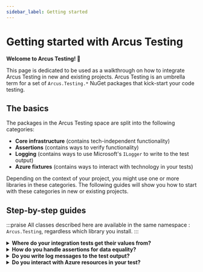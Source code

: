 ```yaml
---
sidebar_label: Getting started
---
```


# Getting started with Arcus Testing
**Welcome to Arcus Testing! 🎉**

This page is dedicated to be used as a walkthrough on how to integrate Arcus Testing in new and existing projects.
Arcus Testing is an umbrella term for a set of `Arcus.Testing.*` NuGet packages that kick-start your code testing. 

## The basics
The packages in the Arcus Testing space are split into the following categories:
- **Core infrastructure** (contains tech-independent functionality)
- **Assertions** (contains ways to verify functionality)
- **Logging** (contains ways to use Microsoft's `ILogger` to write to the test output)
- **Azure fixtures** (contains ways to interact with technology in your tests)

Depending on the context of your project, you might use one or more libraries in these categories.
The following guides will show you how to start with these categories in new or existing projects.

## Step-by-step guides
:::praise
All classes described here are available in the same namespace : `Arcus.Testing`, regardless which library you install.
:::

<details>
  <summary><strong>Where do your integration tests get their values from?</strong></summary>

  Usually, integration tests projects need to have configuration values: HTTP endpoints of deployed applications, access keys to authenticate to a deployed service... In your project, these values might come in from environment variables, `appsettings.json` files, or other places.

  ⚡ Arcus Testing provides a `TestConfig` class that implements Microsoft's `IConfiguration`. This class already has the `appsettings.json` and optional (local) `appsetting.local.json` files embedded upon creation. Meaning that you don't have to re-create this in each test project.

  1. Install the `Arcus.Testing.Core` NuGet package;
  2. Locate the place where your tests retrieve their values;
  3. Use the `var config = TestConfig.Create()` to create a default instance;
  4. Use the common `config["Your:Config:Key"]` syntax to retrieve your value.
  
  > 🔗 See [the dedicated feature documentation](./03-Features/01-core.md) for more information on this `Arcus.Testing.Core` package and what other common test operations you repeatably use, like polling, reading local files, etc.

</details>

<details>
  <summary><strong>How do you handle assertions for data equality?</strong></summary>
  
  Integration tests usually use content types like XML, JSON or CSV to pass data between systems. When asserting on whether the system used or transformed the data correctly, you have to do an 'equal' check on that data. The problem arises when elements are in a different order, have different casing or contain values that you don't care about, but are there anyway.

  ⚡ Arcus Testing provides several `Assert[Xml/Json/Csv].Equal` classes to make this equalization check easier for you. Fully customizable with options to ignore elements, node order, and each time with a clear assertion failure message (including line number and element names) on what part is considered 'not equal'.

  1. Install the `Arcus.Testing.Assert` NuGet package;
  2. Locate the places where you do an equalization check;
  3. Load both the expected and actual contents as `string` (or `JsonNode`, `XmlDocument`...);
  4. Use the `Assert[Xml/Json/Csv].Equal` method to check for equality.

  > 🔗 See [the dedicated feature documentation](./03-Features/02-assertion.mdx) for more information on this `Arcus.Testing.Assert` package and what other equalization and failure reporting options you can use.
</details>


<details>
  <summary><strong>Do you write log messages to the test output?</strong></summary>
  
  The test output is usually the first place you look when a test fails. Either the testing framework has written the exception message to the output, and assertion method has collected some failure message, or you have written some necessary context to understand (without debugging) why a test failed.

  Testing frameworks all have their different ways of writing log messages to the test output, which means that each piece of test code that interacts with these test framework-specifics, is more tightly coupled to that framework.

  ⚡ Arcus Testing provides a way to use Microsoft's `ILogger` infrastructure in your tests instead of relying on test framework specifics. This way, you are free to write framework-independent test infrastructure.
It also helps with passing arguments to implementation code that relies on `ILogger`.

  1. Install the `Arcus.Testing.Logging.[Xunit/NUnit/MSTest]` package, according to your test framework;
  2. Locate the places where you pass an `ILogger` or use the test framework-dependent logger.
  3. Create an `new Xunit/NUnit/MSTestTestLogger(...)` instance that takes in the framework dependent logger.
  4. Now, use the `ILogger`-implemented test logger instead.

  > 🔗 See [the dedicated feature documentation](./03-Features/03-logging.mdx) for more information on these `Arcus.Testing.Logging.[Xunit/NUnit/MSTest]` packages.
</details>

<details>
  <summary><strong>Do you interact with Azure resources in your test?</strong></summary>
  
  Integration-like tests (meaning: tests that interact with resources outside the code environment), often need additional test infrastructure to interact with those resources in a test-friendly way. If a resource stores a state, you might want to clear that state at the end of the test, for example.

  ⚡ Arcus Testing provides several Azure technology-specific packages that helps with this interaction. If your system is interacting with Azure Blob storage, you can use the `TemporaryBlobContainer` in the `Arcus.Testing.Storage.Blob` package, which clears up any lingering state before/after the actual test.

  In the same fashion, Arcus Testing has packages for all sorts of Azure technologies, each time with the test-usability in mind.

  > 🔗 See the following dedicated feature documentation pages for more information on interacting with your technology in your test:
  > * [Storage Account](./03-Features/04-Azure/04-Storage/01-storage-account.mdx)
  > * [Data Factory](./03-Features/04-Azure/06-Integration/01-data-factory.mdx)
  > * See the sidebar for more technologies.
</details>
